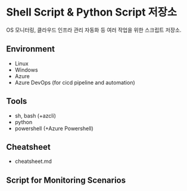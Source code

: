 # Shell Script & Python Script 저장소
OS 모니터링, 클라우드 인프라 관리 자동화 등 여러 작업을 위한 스크립트 저장소.
## Environment
- Linux
- Windows
- Azure
- Azure DevOps (for cicd pipeline and automation)

## Tools
- sh, bash (+azcli)
- python
- powershell (+Azure Powershell)

## Cheatsheet
- cheatsheet.md
## Script for Monitoring Scenarios